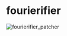 # fourierifier
![fourierifier_patcher](https://github.com/hytheaway/fourierifier/assets/91982175/c9ea7f43-8141-4cd0-a520-bdad6820fe3c)
